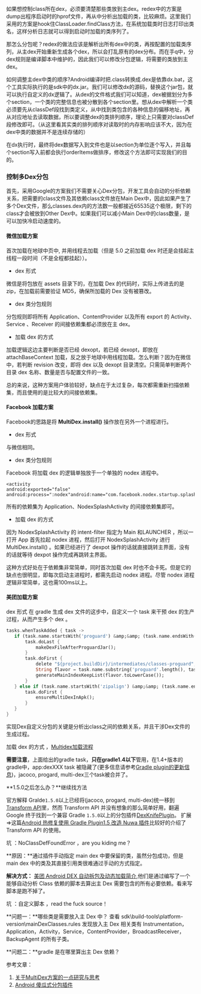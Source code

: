 如果想控制class所在dex，必须要清楚那些类放到主dex。redex中的方案是dump出程序启动时的hprof文件，再从中分析出加载的类，比较麻烦。这里我们采用的方案是hook住ClassLoader.findClass方法，在系统加载类时日志打印出类名，这样分析日志就可以得到启动时加载的类序列了。

 那怎么分包呢？redex的做法应该是解析出所有dex中的类，再按配置的加载类序列，从主dex开始重新生成各个dex，所以会打乱原有的dex分布。而在手q中，分dex规则是编译脚本中维护的，因此我们可以修改分包逻辑，将需要的类放到主dex。

如何调整主dex中类的顺序?Android编译时把.class转换成.dex是依靠dx.bat，这个工具实际执行的是sdk中的dx.jar。我们可以修改dx的源码，替换这个jar包，就可以执行自定义的dx逻辑了。从dex的文件格式我们可以知道，dex被据划分为多个section，一个类的完整信息也被分散到各个section里。想从dex中解析一个类必须要先从classDef段找到类定义，从中找到类包含的各种信息的偏移地址，再从对应地址去读取数据，所以要调整dex的类排列顺序，理论上只需要对classDef段修改即可。（从这里看其实类的排列顺序对读取时的内存影响应该不大，因为在dex中类的数据并不是连续存储的）

在dx执行时，最终将dex数据写入到文件也是以section为单位逐个写入，并且每个section写入前都会执行orderItems做排序，修改这个方法即可实现我们的目的。

### 控制多Dex分包

首先，采用Google的方案我们不需要关心Dex分包，开发工具会自动的分析依赖关系，把需要的class文件及其依赖class文件放在Main Dex中，因此如果产生了多个Dex文件，那么classes.dex内的方法数一般都接近65535这个极限，剩下的class才会被放到Other Dex中。如果我们可以减小Main Dex中的class数量，是可以加快冷启动速度的。



#### 微信加载方案

首次加载在地球中页中, 并用线程去加载（但是 5.0 之前加载 dex 时还是会挂起主线程一段时间（不是全程都挂起））。

- dex 形式

微信是将包放在 assets 目录下的，在加载 Dex 的代码时，实际上传进去的是 zip，在加载前需要验证 MD5，确保所加载的 Dex 没有被篡改。

- dex 类分包规则

分包规则即将所有 Application、ContentProvider 以及所有 export 的 Activity、Service 、Receiver 的间接依赖集都必须放在主 dex。

- 加载 dex 的方式

加载逻辑这边主要判断是否已经 dexopt，若已经 dexopt，即放在 attachBaseContext 加载，反之放于地球中用线程加载。怎么判断？因为在微信中，若判断 revision 改变，即将 dex 以及 dexopt 目录清空。只需简单判断两个目录 dex 名称、数量是否与配置文件的一致。

总的来说，这种方案用户体验较好，缺点在于太过复杂，每次都需重新扫描依赖集，而且使用的是比较大的间接依赖集。

#### Facebook 加载方案

Facebook的思路是将 **MultiDex.install()** 操作放在另外一个进程进行。

- dex 形式

与微信相同。

- dex 类分包规则

Facebook 将加载 dex 的逻辑单独放于一个单独的 nodex 进程中。

```
<activity 
android:exported="false"
android:process=":nodex"android:name="com.facebook.nodex.startup.splashscreen.NodexSplashActivity">
```

所有的依赖集为 Application、NodexSplashActivity 的间接依赖集即可。

- 加载 dex 的方式

因为 NodexSplashActivity 的 intent-filter 指定为 Main 和LAUNCHER ，所以一打开 App 首先拉起 nodex 进程，然后打开 NodexSplashActivity 进行 MultiDex.install() 。如果已经进行了 dexpot 操作的话就直接跳转主界面，没有的话就等待 dexpot 操作完成再跳转主界面。

这种方式好处在于依赖集非常简单，同时首次加载 dex 时也不会卡死。但是它的缺点也很明显，即每次启动主进程时，都需先启动 nodex 进程。尽管 nodex 进程逻辑非常简单，这也需100ms以上。

#### 美团加载方案

dex 形式 在 gradle 生成 dex 文件的这步中，自定义一个 task 来干预 dex 的生产过程，从而产生多个 dex 。

```dart
tasks.whenTaskAdded { task ->
   if (task.name.startsWith('proguard') &amp;&amp; (task.name.endsWith('Debug') || task.name.endsWith('Release'))) {
       task.doLast {
           makeDexFileAfterProguardJar();
       }
       task.doFirst {
           delete "${project.buildDir}/intermediates/classes-proguard";
           String flavor = task.name.substring('proguard'.length(), task.name.lastIndexOf(task.name.endsWith('Debug') ? "Debug" : "Release"));
           generateMainIndexKeepList(flavor.toLowerCase());
       }
   } else if (task.name.startsWith('zipalign') &amp;&amp; (task.name.endsWith('Debug') || task.name.endsWith('Release'))) {
       task.doFirst {
           ensureMultiDexInApk();
       }
   }
} 
```

实现Dex自定义分包的关键是分析出class之间的依赖关系，并且干涉Dex文件的生成过程。

加载 dex 的方式 ，[Multidex加载流程](Multidex流程.md)

**需要注意**，上面给出的gradle task，**只在gradle1.4以下**管用，在1.4+版本的gradle中，app:dexXXX task 被隐藏了(更多信息请参考[Gradle plugin的更新信息](https://link.jianshu.com?t=http://tools.android.com/tech-docs/new-build-system))，jacoco, progard, multi-dex三个task被合并了。

**1.5.0之后怎么办？**继续找方法

官方解释 Gralde`1.5.0`以上已经将(jacoco, progard, multi-dex)统一移到[Transform API](http://tools.android.com/tech-docs/new-build-system/transform-api)里，然而 Transform API 并没有想象的那么简单好用，翻遍 Google 终于找到一个兼容 Gradle `1.5.0`以上的分包插件[DexKnifePlugin](https://github.com/ceabie/DexKnifePlugin)。
扩展=>这篇[Android 热修复使用 Gradle Plugin1.5 改造 Nuwa 插件](http://blog.csdn.net/sbsujjbcy/article/details/50839263)比较好的介绍了 Transform API 的使用。

坑 ：NoClassDefFoundError ，are you kiding me？

**原因：**通过插件手动指定 main dex 中要保留的类，虽然分包成功，但是 main dex 中的类及其直接引用类很难通过手动的方式指定。

**解决方式：**
[美团 Android DEX 自动拆包及动态加载简介](http://tech.meituan.com/mt-android-auto-split-dex.html),他们是通过编写了一个能够自动分析 Class 依赖的脚本去算出主 Dex 需要包含的所有必要依赖。看来写脚本是跑不掉了。

坑 ：自定义脚本 ，read the fuck source！

**问题一：**哪些类是需要放入主 Dex 中？
查看 sdk\build-tools\platform-version\mainDexClasses.rules 发现放入主 Dex 相关类有 Instrumentation，Application，Activity，Service，ContentProvider，BroadcastReceiver，BackupAgent 的所有子类。

**问题二：**gradle 是在哪里算出主 Dex 依赖？






参考文章：

1. [关于MultiDex方案的一点研究与思考](https://www.jianshu.com/p/33f22b21ef1e)
2. [Android 傻瓜式分包插件](http://p.codekk.com/detail/Android/TangXiaoLv/Android-Easy-MultiDex)